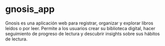 # gnosis_app
Gnosis es una aplicación web para registrar, organizar y explorar libros leídos o por leer. Permite a los usuarios crear su biblioteca digital, hacer seguimiento de progreso de lectura y descubrir insights sobre sus hábitos de lectura.
